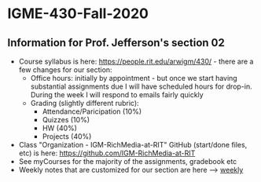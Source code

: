 # IGME-430-Fall-2020

## Information for Prof. Jefferson's section 02

- Course syllabus is here: https://people.rit.edu/arwigm/430/ - there are a few changes for our section:
  - Office hours: initially by appointment - but once we start having substantial assignments due I will have scheduled hours for drop-in. During the week I will respond to emails fairly quickly
  - Grading (slightly different rubric):
    - Attendance/Paricipation (10%)
    - Quizzes (10%)
    - HW (40%)
    - Projects (40%)
- Class "Organization - IGM-RichMedia-at-RIT" GitHub (start/done files, etc) is here: https://github.com/IGM-RichMedia-at-RIT
- See myCourses for the majority of the assignments, gradebook etc
- Weekly notes that are customized for our section are here --> [weekly](./weekly/)
